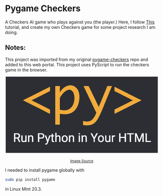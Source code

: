 # Pygame Checkers

A Checkers AI game who plays against you (the player.) Here, I follow [This](https://www.youtube.com/watch?v=vnd3RfeG3NM&list=PLzMcBGfZo4-lkJr3sqpikNyVzbNZLRiT3) tutorial, and create my own Checkers game for some project research I am doing.

## Notes:

This project was imported from my original [pygame-checkers](https://github.com/ADolbyB/pygame-checkers) repo and added to this web portal. This project uses PyScript to run the checkers game in the browser.

<div align="center">

<img src="./assets/PyScript-Graphic.png" alt="PyScript" width="500"/><br>

<small>
    <a href="https://www.datanami.com/wp-content/uploads/2022/05/Anaconda-PyScript-Graphic.png">Image Source</a>
</small>

</div>

I needed to install pygame globally with
```bash
sudo pip install pygame
```
in Linux Mint 20.3.
